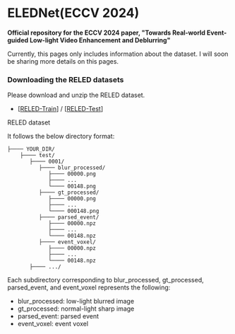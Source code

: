# ELEDNet(ECCV 2024)
**Official repository for the ECCV 2024 paper, "Towards Real-world Event-guided Low-light Video Enhancement and Deblurring"**

Currently, this pages only includes information about the dataset. I will soon be sharing more details on this pages.

### Downloading the RELED datasets 
Please download and unzip the RELED dataset.

* [[RELED-Train](https://drive.google.com/file/d/1Syf_hhmyzXvHlhoMHQU4TSaEtXPkIT3U/view?usp=drive_link)] / [[RELED-Test](https://drive.google.com/file/d/1y-8cjnTHOyOz6jgy0T-gMcmiAnwdRf5R/view?usp=drive_link)]

RELED dataset

It follows the below directory format:
```
├──── YOUR_DIR/
    ├──── test/
       ├──── 0001/
          ├──── blur_processed/
             ├──── 00000.png
             ├──── ...
             └──── 00148.png
          ├──── gt_processed/
             ├──── 00000.png
             ├──── ...
             └──── 000148.png
          ├──── parsed_event/
             ├──── 00000.npz
             ├──── ...
             └──── 00148.npz
          ├──── event_voxel/
             ├──── 00000.npz
             ├──── ...
             └──── 00148.npz
       ├──── .../
```

Each subdirectory corresponding to blur_processed, gt_processed, parsed_event, and event_voxel represents the following:
* blur_processed: low-light blurred image
* gt_processed: normal-light sharp image
* parsed_event: parsed event
* event_voxel: event voxel
